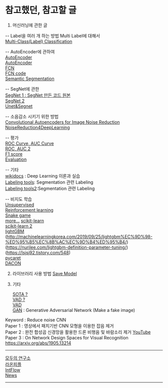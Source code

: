 참고했던, 참고할 글
===================

1. 머신러닝에 관한 글

 -- Label을 여러 개 하는 방법 Multi Label에 대해서   
    [Multi-Class(Label) Classification](https://wordbe.tistory.com/entry/ML-Cross-entropyCategorical-Binary%EC%9D%98-%EC%9D%B4%ED%95%B4)   

 -- AutoEncoder에 관하여   
    [AutoEncoder](https://wjddyd66.github.io/pytorch/Pytorch-AutoEncoder/)   
    [AutoEncoder](https://debuggercafe.com/autoencoder-neural-network-application-to-image-denoising/)   
    [FCN](https://medium.com/@msmapark2/fcn-%EB%85%BC%EB%AC%B8-%EB%A6%AC%EB%B7%B0-fully-convolutional-networks-for-semantic-segmentation-81f016d76204)    
    [FCN code](https://github.com/pochih/FCN-pytorch)    
    [Semantic Segmentation](https://kuklife.tistory.com/117?category=872135)   

 -- SegNet에 관한   
    [SegNet 1 : SegNet 만든 코드 원본](https://github.com/say4n/pytorch-segnet/blob/master/src/model.py)    
    [SegNet 2](https://medium.com/hyunjulie/1%ED%8E%B8-semantic-segmentation-%EC%B2%AB%EA%B1%B8%EC%9D%8C-4180367ec9cb)  
    [Unet&Segnet](https://github.com/trypag/pytorch-unet-segnet)  
    
  -- 소음감소 시키기 위한 방법   
    [Convolutional Autoencoders for Image Noise Reduction](https://towardsdatascience.com/convolutional-autoencoders-for-image-noise-reduction-32fce9fc1763)   
    [NoiseReduction4DeepLearning](https://github.com/hashnut/NoiseReduction4DeepLearning)    
   
   -- 평가   
    [ROC Curve, AUC Curve](https://losskatsu.github.io/machine-learning/stat-roc-curve/#)  
    [ROC, AUC 2](https://nittaku.tistory.com/297)   
    [F1 score](https://nittaku.tistory.com/295?category=745644)   
    [Evaluation](https://rosypark.tistory.com/76)   

   -- 기타  
  [wikidocs](https://wikidocs.net/3413) : Deep Learning 이론과 실습   
  [Labeling tools](https://hoya012.github.io/blog/Tutorials-of-Object-Detection-Using-Deep-Learning-labeling/): Segmentation 관련 Labeling     
  [Labeling tools2](https://honeycomb-makers.tistory.com/14):Segmentation 관련 Labeling     
    
   -- 비지도 학습     
    [Unsupervised](https://ebbnflow.tistory.com/165)    
    [Reinforcement learning](https://brunch.co.kr/@kakao-it/144)    
    [Snake game](https://www.secmem.org/blog/2020/02/08/snake-dqn/)   
    [more...](https://kuklife.tistory.com/121?category=872135) 
    [scikit-learn](https://losskatsu.github.io/machine-learning/sklearn/#%EA%B0%80%EC%83%81-%EB%8D%B0%EC%9D%B4%ED%84%B0-%EB%9E%9C%EB%8D%A4%EC%9C%BC%EB%A1%9C-%EC%83%9D%EC%84%B1%ED%95%98%EA%B8%B0)   
    [scikit-learn 2](https://lsjsj92.tistory.com/542)   
    [lightGBM](https://3months.tistory.com/368)   
    (http://machinelearningkorea.com/2019/09/25/lightgbm%EC%9D%98-%ED%95%B5%EC%8B%AC%EC%9D%B4%ED%95%B4/)   
    (https://nurilee.com/lightgbm-definition-parameter-tuning/)   
    (https://lsjsj92.tistory.com/548)    
    [pycaret](https://medium.com/@john_analyst/pycaret-%EC%BD%94%EB%93%9C-%EB%AA%87-%EC%A4%84%EB%A1%9C-%EB%A8%B8%EC%8B%A0%EB%9F%AC%EB%8B%9D-%EB%AA%A8%EB%8D%B8-%EB%A7%8C%EB%93%A4%EA%B8%B0-18a8de4b6024)   
    [DACON](https://dacon.io/)
    
    
    
    
2. 라이브러리 사용 방법
    [Save Model](https://honeyjamtech.tistory.com/39)   

 

   

3. 기타
 
    [SOTA ?](https://paperswithcode.com/sota/semantic-segmentation-on-cityscapes)      
    [VAD ?](https://github.com/SIP-Lab/CNN-VAD)  
    [VAD](https://github.com/jtkim-kaist/VAD)   
    [GAN](https://dreamgonfly.github.io/blog/gan-explained/) : Generative Adversarial Network (Make a fake image)

  





Keyword : Reduce noise CNN    
Paper 1 : 영상에서 패치기반 CNN 모형을 이용한 잡음 제거    
Paper 2 : 완전 합성곱 신경망을 활용한 드론 비행음 및 바람소리 제거 [YouTube](https://www.youtube.com/watch?v=4LYmovbp5vA)    
Paper 3 : On Network Design Spaces for Visual Recognition https://arxiv.org/abs/1905.13214

-------------------------------------
[모두의 연구소](https://modulabs-biomedical.github.io/)   
[라온피플](http://blog.naver.com/PostView.nhn?blogId=laonple&logNo=220478250374&parentCategoryNo=&categoryNo=16&viewDate=&isShowPopularPosts=false&from=postView)   
[IntFlow](https://github.com/intflow)  
[News](http://www.ciokorea.com/news/157473)


--------------------------------------


